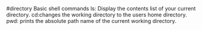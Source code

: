  #directory
Basic shell commands
ls: Display the contents list of your current directory.
cd:changes the working directory to the users home directory.
pwd: prints the absolute path name of the current working directory.

